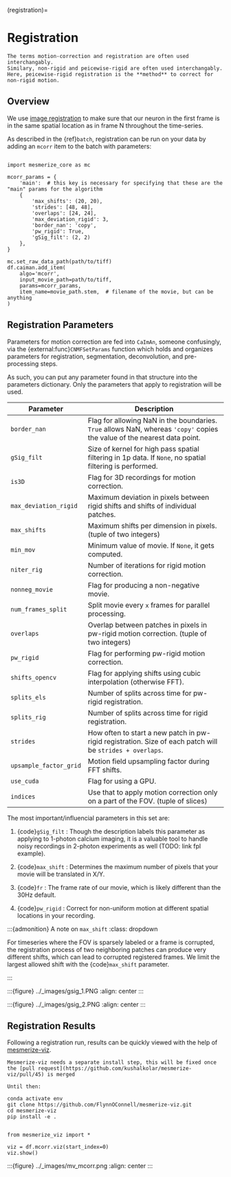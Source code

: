 (registration)=
# Registration

```{note}
The terms motion-correction and registration are often used interchangably.
Similary, non-rigid and peicewise-rigid are often used interchangably.
Here, peicewise-rigid registration is the **method** to correct for non-rigid motion.
```

## Overview

We use [image registration](https://en.wikipedia.org/wiki/Image_registration) to make sure that our neuron in the first frame is in the same spatial location as in frame N throughout the time-series.

As described in the {ref}`batch`, registration can be run on your data by adding an `mcorr` item to the batch with parameters:

```{code-block} python

import mesmerize_core as mc

mcorr_params = {
    'main':  # this key is necessary for specifying that these are the "main" params for the algorithm
    {
        'max_shifts': (20, 20),
        'strides': [48, 48],
        'overlaps': [24, 24],
        'max_deviation_rigid': 3,
        'border_nan': 'copy',
        'pw_rigid': True,
        'gSig_filt': (2, 2)
    },
}

mc.set_raw_data_path(path/to/tiff)
df.caiman.add_item(
    algo='mcorr',
    input_movie_path=path/to/tiff,
    params=mcorr_params,
    item_name=movie_path.stem,  # filename of the movie, but can be anything
)

```

## Registration Parameters

Parameters for motion correction are fed into `CaImAn`, someone confusingly, via the {external:func}`CNMFSetParams` function which holds and organizes parameters for registration, segmentation, deconvolution, and pre-processing steps. 

As such, you can put any parameter found in that structure into the parameters dictionary. Only the parameters that apply to registration will be used.

| **Parameter**                  | **Description**                                                                                                  |
|---------------------------------|------------------------------------------------------------------------------------------------------------------|
| `border_nan`                    | Flag for allowing NaN in the boundaries. `True` allows NaN, whereas `'copy'` copies the value of the nearest data point. |
| `gSig_filt`                     | Size of kernel for high pass spatial filtering in 1p data. If `None`, no spatial filtering is performed.         |
| `is3D`                          | Flag for 3D recordings for motion correction.                                                                    |
| `max_deviation_rigid`           | Maximum deviation in pixels between rigid shifts and shifts of individual patches.                              |
| `max_shifts`                    | Maximum shifts per dimension in pixels. (tuple of two integers)                                                |
| `min_mov`                       | Minimum value of movie. If `None`, it gets computed.                                                            |
| `niter_rig`                     | Number of iterations for rigid motion correction.                                                               |
| `nonneg_movie`                  | Flag for producing a non-negative movie.                                                                         |
| `num_frames_split`              | Split movie every `x` frames for parallel processing.                                                           |
| `overlaps`                      | Overlap between patches in pixels in pw-rigid motion correction. (tuple of two integers)                        |
| `pw_rigid`                      | Flag for performing pw-rigid motion correction.                                                                  |
| `shifts_opencv`                 | Flag for applying shifts using cubic interpolation (otherwise FFT).                                             |
| `splits_els`                    | Number of splits across time for pw-rigid registration.                                                         |
| `splits_rig`                    | Number of splits across time for rigid registration.                                                            |
| `strides`                       | How often to start a new patch in pw-rigid registration. Size of each patch will be `strides + overlaps`.       |
| `upsample_factor_grid`          | Motion field upsampling factor during FFT shifts.                                                               |
| `use_cuda`                      | Flag for using a GPU.                                                                                            |
| `indices`                       | Use that to apply motion correction only on a part of the FOV. (tuple of slices)                                |

The most important/influencial parameters in this set are:

1. {code}`gSig_filt`
: Though the description labels this parameter as applying to 1-photon calcium imaging, it is a valuable tool to handle noisy recordings in 2-photon experiments as well (TODO: link fpl example).

2. {code}`max_shift`
: Determines the maximum number of pixels that your movie will be translated in X/Y.

3. {code}`fr`
: The frame rate of our movie, which is likely different than the 30Hz default.

3. {code}`pw_rigid`
: Correct for non-uniform motion at different spatial locations in your recording.

:::{admonition} A note on `max_shift`
:class: dropdown
 
For timeseries where the FOV is sparsely labeled or a frame is corrupted, the registration process of two neighboring patches can produce very different shifts, which can lead to corrupted registered frames.
We limit the largest allowed shift with the {code}`max_shift` parameter.

:::

:::{figure} ../_images/gsig_1.PNG
:align: center
:::

:::{figure} ../_images/gsig_2.PNG
:align: center
:::


## Registration Results

Following a registration run, results can be quickly viewed with the help of [mesmerize-viz](https://github.com/kushalkolar/mesmerize-viz).

<!-- TODO: The installation instructions wont properly install mesmerize-viz until the changes are merged -->

```{important}
Mesmerize-viz needs a separate install step, this will be fixed once the [pull request](https://github.com/kushalkolar/mesmerize-viz/pull/45) is merged

Until then:

conda activate env
git clone https://github.com/FlynnOConnell/mesmerize-viz.git
cd mesmerize-viz
pip install -e .
```

``` {code-block}

from mesmerize_viz import *

viz = df.mcorr.viz(start_index=0)
viz.show()
```

:::{figure} ../_images/mv_mcorr.png
:align: center
:::

